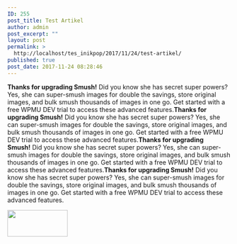 ```yaml
---
ID: 255
post_title: Test Artikel
author: admin
post_excerpt: ""
layout: post
permalink: >
  http://localhost/tes_inikpop/2017/11/24/test-artikel/
published: true
post_date: 2017-11-24 08:28:46
---
```

<strong>Thanks for upgrading Smush!</strong> Did you know she has secret super powers? Yes, she can super-smush images for double the savings, store original images, and bulk smush thousands of images in one go. Get started with a free WPMU DEV trial to access these advanced features.<strong>Thanks for upgrading Smush!</strong> Did you know she has secret super powers? Yes, she can super-smush images for double the savings, store original images, and bulk smush thousands of images in one go. Get started with a free WPMU DEV trial to access these advanced features.<strong>Thanks for upgrading Smush!</strong> Did you know she has secret super powers? Yes, she can super-smush images for double the savings, store original images, and bulk smush thousands of images in one go. Get started with a free WPMU DEV trial to access these advanced features.<strong>Thanks for upgrading Smush!</strong> Did you know she has secret super powers? Yes, she can super-smush images for double the savings, store original images, and bulk smush thousands of images in one go. Get started with a free WPMU DEV trial to access these advanced features.

<img class="alignnone size-full wp-image-188" src="http://localhost/tes_inikpop/wp-content/uploads/2017/11/Logo_ini-kpop-136-x-60-PX-01.png" alt="" width="136" height="60" />